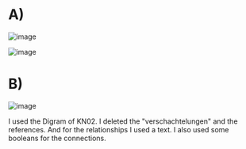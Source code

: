 # A)

![image](https://github.com/auroraagjemaj/M165/assets/113603587/e6a9ec10-41e1-4238-8e40-c61216520ec8)

![image](https://github.com/auroraagjemaj/M165/assets/113603587/73a82226-635e-40b1-afbe-19814678898f)


# B)

![image](https://github.com/auroraagjemaj/M165/assets/113603587/20f71be9-8cd1-41da-9499-86b2f849b74a)

I used the Digram of KN02. I deleted the "verschachtelungen" and the references. And for the relationships I used a text. I also used some booleans for the connections.
